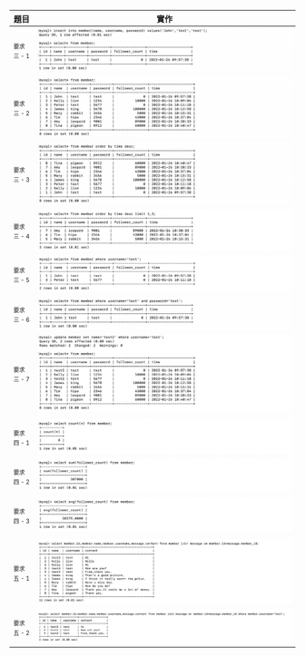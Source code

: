 |  題目  | 實作  |
|  ---- | ---- |
| <font size = 1>要求三 - 1</font> | ![image](3-1.png) |
| <font size = 1>要求三 - 2</font> | ![image](3-2.png) |
| <font size = 1>要求三 - 3</font> | ![image](3-3.png) |
| <font size = 1>要求三 - 4</font> | ![image](3-4.png) |
| <font size = 1>要求三 - 5</font> | ![image](3-5.png) |
| <font size = 1>要求三 - 6</font> | ![image](3-6.png) |
| <font size = 1>要求三 - 7</font> | ![image](3-7.png) |
|  |  |
| <font size = 1>要求四 - 1</font> | ![image](4-1.png) |
| <font size = 1>要求四 - 2</font> | ![image](4-2.png) |
| <font size = 1>要求四 - 3</font> | ![image](4-3.png) |
|  |  |
| <font size = 1>要求五 - 1</font> | ![image](5-1.png) |
| <font size = 1>要求五 - 2</font> | ![image](5-2.png) |
